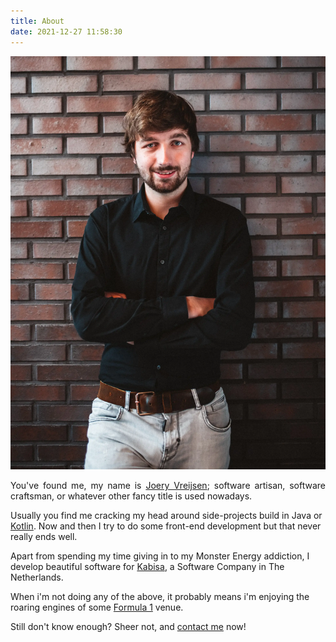 ```yaml
---
title: About
date: 2021-12-27 11:58:30
---
```


<img class="left-side me" src="/images/me.webp" title="Yep, that's really me.." />

<p style="text-align: justify;">
You've found me, my name is <a class="linkedin" href="https://www.linkedin.com/in/joery-vreijsen">Joery Vreijsen</a>; software artisan, software craftsman, or whatever other fancy title is used nowadays. 

Usually you find me cracking my head around side-projects build in Java or <a class="kotlin" href="https://kotlinlang.org/">Kotlin</a>. Now and then I try to do some front-end development but that never really ends well.

Apart from spending my time giving in to my Monster Energy addiction, I develop beautiful software for <a class="kabisa" href="https://kabisa.nl">Kabisa</a>, a Software Company in The Netherlands. 

When i'm not doing any of the above, it probably means i'm enjoying the roaring engines of some <a class="formula-one" href="https://f1.com">Formula 1</a> venue.

Still don't know enough? Sheer not, and <a class="blog" href="">contact me</a> now!
</p>